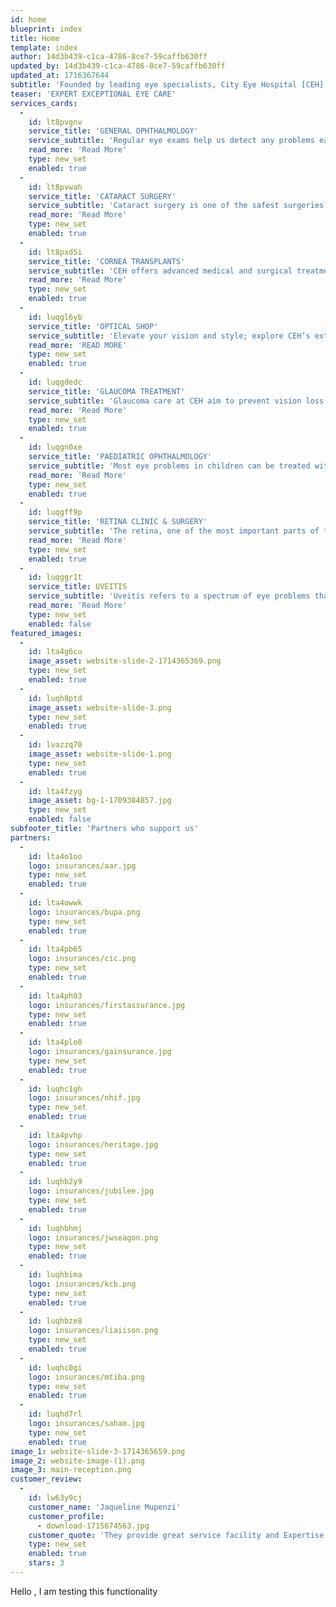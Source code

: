 ```yaml
---
id: home
blueprint: index
title: Home
template: index
author: 14d3b439-c1ca-4786-8ce7-59caffb630ff
updated_by: 14d3b439-c1ca-4786-8ce7-59caffb630ff
updated_at: 1716367644
subtitle: 'Founded by leading eye specialists, City Eye Hospital [CEH] is a premier specialty eye hospital in Kenya dedicated to making quality eye care accessible and affordable for patients of all ages and background across all our branches:'
teaser: 'EXPERT EXCEPTIONAL EYE CARE'
services_cards:
  -
    id: lt8pvgnv
    service_title: 'GENERAL OPHTHALMOLOGY'
    service_subtitle: 'Regular eye exams help us detect any problems early and thus treat any arising diseases and condition with greater success'
    read_more: 'Read More'
    type: new_set
    enabled: true
  -
    id: lt8pvwah
    service_title: 'CATARACT SURGERY'
    service_subtitle: 'Cataract surgery is one of the safest surgeries. Most cataract procedures take a short time and most patients recover quickly'
    read_more: 'Read More'
    type: new_set
    enabled: true
  -
    id: lt8pxd5i
    service_title: 'CORNEA TRANSPLANTS'
    service_subtitle: 'CEH offers advanced medical and surgical treatment for the various conditions and disorders of the cornea'
    read_more: 'Read More'
    type: new_set
    enabled: true
  -
    id: luqgl6yb
    service_title: 'OPTICAL SHOP'
    service_subtitle: 'Elevate your vision and style; explore CEH’s extensive array of eyewear (glasses, lenses, frames, and sunglasses).'
    read_more: 'READ MORE'
    type: new_set
    enabled: true
  -
    id: luqgdedc
    service_title: 'GLAUCOMA TREATMENT'
    service_subtitle: 'Glaucoma care at CEH aim to prevent vision loss from glaucoma: a leading cause of blindness'
    read_more: 'Read More'
    type: new_set
    enabled: true
  -
    id: luqgn0xe
    service_title: 'PAEDIATRIC OPHTHALMOLOGY'
    service_subtitle: 'Most eye problems in children can be treated without surgery; a few need surgical correction.'
    read_more: 'Read More'
    type: new_set
    enabled: true
  -
    id: luqgff9p
    service_title: 'RETINA CLINIC & SURGERY'
    service_subtitle: 'The retina, one of the most important parts of the eye, can be affected by a range of ailments.'
    read_more: 'Read More'
    type: new_set
    enabled: true
  -
    id: luqggr1t
    service_title: UVEITIS
    service_subtitle: 'Uveitis refers to a spectrum of eye problems that involves inflammation of the uvea'
    read_more: 'Read More'
    type: new_set
    enabled: false
featured_images:
  -
    id: lta4g6cu
    image_asset: website-slide-2-1714365369.png
    type: new_set
    enabled: true
  -
    id: luqh8ptd
    image_asset: website-slide-3.png
    type: new_set
    enabled: true
  -
    id: lvazzq70
    image_asset: website-slide-1.png
    type: new_set
    enabled: true
  -
    id: lta4fzyg
    image_asset: bg-1-1709384857.jpg
    type: new_set
    enabled: false
subfooter_title: 'Partners who support us'
partners:
  -
    id: lta4o1oo
    logo: insurances/aar.jpg
    type: new_set
    enabled: true
  -
    id: lta4owwk
    logo: insurances/bupa.png
    type: new_set
    enabled: true
  -
    id: lta4pb65
    logo: insurances/cic.png
    type: new_set
    enabled: true
  -
    id: lta4ph03
    logo: insurances/firstassurance.jpg
    type: new_set
    enabled: true
  -
    id: lta4plo0
    logo: insurances/gainsurance.jpg
    type: new_set
    enabled: true
  -
    id: luqhc1gh
    logo: insurances/nhif.jpg
    type: new_set
    enabled: true
  -
    id: lta4pvhp
    logo: insurances/heritage.jpg
    type: new_set
    enabled: true
  -
    id: luqhb2y9
    logo: insurances/jubilee.jpg
    type: new_set
    enabled: true
  -
    id: luqhbhmj
    logo: insurances/jwseagon.png
    type: new_set
    enabled: true
  -
    id: luqhbima
    logo: insurances/kcb.png
    type: new_set
    enabled: true
  -
    id: luqhbze8
    logo: insurances/liaiison.png
    type: new_set
    enabled: true
  -
    id: luqhc0gi
    logo: insurances/mtiba.png
    type: new_set
    enabled: true
  -
    id: luqhd7rl
    logo: insurances/saham.jpg
    type: new_set
    enabled: true
image_1: website-slide-3-1714365659.png
image_2: website-image-(1).png
image_3: main-reception.png
customer_review:
  -
    id: lw63y9cj
    customer_name: 'Jaqueline Mupenzi'
    customer_profile:
      - download-1715674563.jpg
    customer_quote: 'They provide great service facility and Expertise unlike any other place'
    type: new_set
    enabled: true
    stars: 3
---
```

Hello , I am testing this functionality
